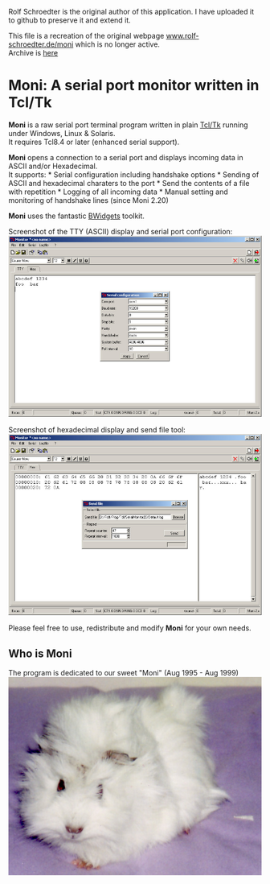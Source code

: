 Rolf Schroedter is the original author of this application. I have uploaded it to github to preserve it and extend it.

This file is a recreation of the original webpage www.rolf-schroedter.de/moni which is no longer active.  
Archive is [here](https://web.archive.org/web/20170808215543/www.rolf-schroedter.de:80/moni)

# Moni: A serial port monitor written in Tcl/Tk

**Moni** is a raw serial port terminal program written in plain [Tcl/Tk](https://www.tcl-lang.org) running under Windows, Linux & Solaris.  
It requires Tcl8.4 or later (enhanced serial support).

**Moni** opens a connection to a serial port and displays incoming data in ASCII and/or Hexadecimal.  
It supports:
    * Serial configuration including handshake options
    * Sending of ASCII and hexadecimal charaters to the port
    * Send the contents of a file with repetition
    * Logging of all incoming data
    * Manual setting and monitoring of handshake lines (since Moni 2.20)

**Moni** uses the fantastic [BWidgets](https://core.tcl-lang.org/bwidget/home) toolkit.

Screenshot of the TTY (ASCII) display and serial port configuration:  
<img src="moni.vfs/doc/moni-screen-1.jpg" class="media" alt="">

Screenshot of hexadecimal display and send file tool:  
<img src="moni.vfs/doc/moni-screen-2.jpg" class="media" alt="">

Please feel free to use, redistribute and modify **Moni** for your own needs.

## Who is Moni

The program is dedicated to our sweet "Moni" (Aug 1995 - Aug 1999)  
<img src="moni.vfs/doc/moni_orig.jpg" class="media" alt="">
